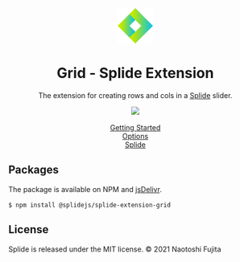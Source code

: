<div align="center">
<a href="https://splidejs.com">
  <img alt="Splide" src="./images/logo.svg" width="70">
</a>

<h1>Grid - Splide Extension</h1>

<p>
The extension for creating rows and cols in a <a href="https://github.com/Splidejs/splide">Splide</a> slider.
</p>

[![](https://data.jsdelivr.com/v1/package/npm/@splidejs/splide-extension-grid/badge)](https://www.jsdelivr.com/package/npm/@splidejs/splide-extension-grid)

<p>
  <a href="https://splidejs.com/extensions/grid/">Getting Started</a>
  <br>
  <a href="https://splidejs.com/extensions/grid/#options">Options</a>
  <br>
  <a href="https://splidejs.com/">Splide</a>
</p>
</div>

## Packages

The package is available on NPM and [jsDelivr](https://www.jsdelivr.com/package/npm/@splidejs/splide-extension-grid).

```
$ npm install @splidejs/splide-extension-grid
```

## License
Splide is released under the MIT license.
© 2021 Naotoshi Fujita
